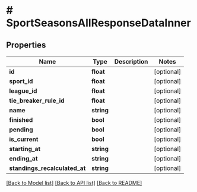 # # SportSeasonsAllResponseDataInner

## Properties

Name | Type | Description | Notes
------------ | ------------- | ------------- | -------------
**id** | **float** |  | [optional]
**sport_id** | **float** |  | [optional]
**league_id** | **float** |  | [optional]
**tie_breaker_rule_id** | **float** |  | [optional]
**name** | **string** |  | [optional]
**finished** | **bool** |  | [optional]
**pending** | **bool** |  | [optional]
**is_current** | **bool** |  | [optional]
**starting_at** | **string** |  | [optional]
**ending_at** | **string** |  | [optional]
**standings_recalculated_at** | **string** |  | [optional]

[[Back to Model list]](../../README.md#models) [[Back to API list]](../../README.md#endpoints) [[Back to README]](../../README.md)
